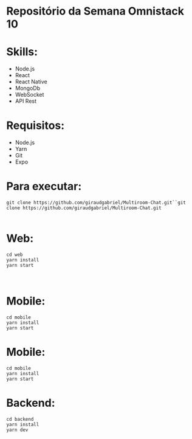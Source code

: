# Repositório da Semana Omnistack 10
# Skills:
- Node.js
- React 
- React Native
- MongoDb
- WebSocket
- API Rest

# Requisitos:
- Node.js
- Yarn
- Git
- Expo

# Para executar:
`git clone https://github.com/giraudgabriel/Multiroom-Chat.git``git clone https://github.com/giraudgabriel/Multiroom-Chat.git`
<br>
<br>
# Web:
```
cd web
yarn install
yarn start
```
<br>

# Mobile:
```
cd mobile
yarn install
yarn start
```
# Mobile:
```
cd mobile
yarn install
yarn start
```
# Backend:
```
cd backend
yarn install
yarn dev
```
